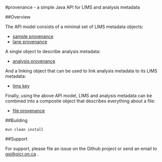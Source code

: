 #provenance - a simple Java API for LIMS and analysis metadata

##Overview

The API model consists of a minimal set of LIMS metadata objects:

* [sample provenance](provenance-api/src/main/java/ca/on/oicr/gsi/provenance/model/SampleProvenance.java)
* [lane provenance](provenance-api/src/main/java/ca/on/oicr/gsi/provenance/model/LaneProvenance.java)

A single object to describe analysis metadata:
* [analysis provenance](provenance-api/src/main/java/ca/on/oicr/gsi/provenance/model/AnalysisProvenance.java)

And a linking object that can be used to link analysis metadata to its LIMS metadata:
* [lims key](provenance-api/src/main/java/ca/on/oicr/gsi/provenance/model/LimsKey.java)

Finally, using the above API model, LIMS and analysis metadata can be combined into a composite object that describes everything about a file:
* [file provenance](provenance-api/src/main/java/ca/on/oicr/gsi/provenance/model/FileProvenance.java)

##Building

```
mvn clean install
```

##Support

For support, please file an issue on the Github project or send an email to gsi@oicr.on.ca .
